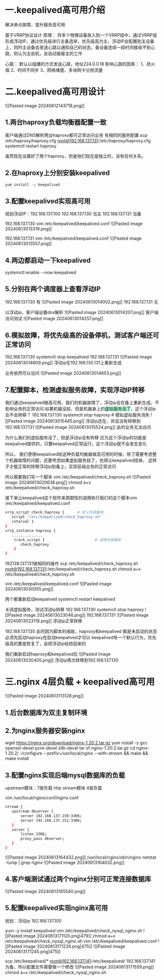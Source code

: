 # 一.keepalived高可用介绍

解决单点故障，提升服务高可用

基于VRRP协议设计
原理：
将多个物理设备放入到一个VRRP组中，通过VRRP组形成浮动IP，通过优先级进行主备选举，优先级高为主，浮动IP会配置到主设备上，同时主设备会发送心跳以通知自己的状态，备设备连续一段时间接收不到心跳，则认为主宕机，会自动接替主的工作

心跳：
默认以组播的方式发送心跳，地址224.0.0.18
影响心跳的因素：
1、防火墙
2、时间不同步
3、网络堵塞，多块网卡分担流量

# 二.keepalived高可用设计

![[Pasted image 20240612143718.png]]
## 1.两台haproxy负载均衡器配置一致

客户端通过DNS解析两台haproxy都可正常访问业务
有相同的服务配置
scp /etc/haproxy/haproxy.cfg
root@192.168.137.131:/etc/haproxy/haproxy.cfg
systemctl restart haproxy

虽然现在设置好了两个haproxy，但是他们现在是独立的，没有任何关系。

## 2.在haproxy上分别安装keepalived

```bash
yum install -y keepalived
```

## 3.配置keepalived实现高可用

规划浮动IP：192.168.137.100
192.168.137.130 当主
192.168.137.131 当备

192.168.137.130
vim  /etc/keepalived/keepalived.conf
![[Pasted image 20240613013319.png]]

192.168.137.131
vim  /etc/keepalived/keepalived.conf
![[Pasted image 20240613013557.png]]

## 4.两边都启动一下keepalived
systemctl enable --now keepalived


## 5.分别在两个调度器上查看浮动IP

192.168.137.130 有
![[Pasted image 20240613014002.png]]
192.168.137.131 无

以浮动ip，客户端设置dns解析
![[Pasted image 20240613014207.png]]
客户端访问测试
![[Pasted image 20240613014257.png]]

## 6.模拟故障，将优先级高的设备停机，测试客户端还可正常访问

192.168.137.130
systemctl stop keepalived
192.168.137.131
![[Pasted image 20240613014609.png]]
浮动ip在192.168.130.131上重新生成

业务依然可以访问
![[Pasted image 20240613014653.png]]

## 7.配置脚本，检测虚拟服务故障，实现浮动IP转移

我们通过keepalived做高可用，我们的机器故障了，浮动ip会在备上重新生成，不影响业务的正常访问
如果机器没挂，但是机器身上的<span style="background:#affad1">虚拟服务没了</span>，这个浮动ip会不会转移？
192.168.137.130
systemctl stop haproxy # 模拟虚拟服务消失
![[Pasted image 20240613015445.png]]
浮动ip还在，并且没有转移到192.168.137.131
![[Pasted image 20240613015524.png]]
此时业务无法访问

为什么我们的虚拟服务没了，但是浮动ip没有转移
应为这个浮动ip的功能是keepalived提供的，只要keepalived正常运行，这个浮动ip就不会发生变化

所以， 我们使用keepalived给这种负载均衡器做高可用的时候，除了需要考虑整个机器故障的问题，还要考虑如果虚拟服务挂了，也得让keepalived挂掉，
这样子才能正常的转移浮动ip到备上，实现前端业务的正常访问

所以需要我们写一个脚本
vim /etc/keepalived/check_haproxy.sh
![[Pasted image 20240613020638.png]]
chmod a+x /etc/keepalived/check_haproxy.sh

接下来让keepalived这个软件来周期性的调用执行我们的这个脚本vim /etc/keepalived/keepalived.conf

```bash
vrrp_script check_haproxy {      # 定义外部脚本 
   script "/etc/keepalived/check_haproxy.sh"
   interval 1
}
vrrp_instance haproxy {
   ..............
    track_script {                       # 调用外部脚本 
       check_haproxy
    }
}
```

192138.137.131做相同的操作
scp /etc/keepalived/check_haproxy.sh root@192.168.137.131:/etc/keepalived/check_haproxy.sh
chmod a+x /etc/keepalived/check_haproxy.sh

vim /etc/keepalived/keepalived.conf
![[Pasted image 20240613030055.png]]


两个都重新启动keepalived
systemctl restart keepalived

关闭虚拟服务，测试浮动ip转移
192.168.137.130
 systemctl stop haproxy
![[Pasted image 20240613023046.png]]
192.168.137.131
![[Pasted image 20240613023118.png]]
浮动ip正常转移

192.168.137.130
此时因为脚本的缘故，haproxy和keepalived 都是未启动的状态
必须先启动haproxy在启动keepalived才可以
keepalived有一个默认行为，优先级高的要是恢复了，会把浮动ip给抢回来的

我们重新启动haproxy和keepalived后
![[Pasted image 20240613030405.png]]
浮动ip再次转移到192.168.137.130



# 三.nginx 4层负载 + keepalived高可用
![[Pasted image 20240613113128.png]]


## 1.后台数据库为双主复制环境
## 2.为nginx服务器安装nginx

wget https://nginx.org/download/nginx-1.20.2.tar.gz
yum install -y gcc openssl-devel pcre-devel zlib-devel
tar xf nginx-1.20.2.tar.gz
cd nginx-1.20.2/
./configure --prefix=/usr/local/nginx --with-stream && make && make install

## 3.配置nginx实现后端mysql数据库的负载

upstream模块：7层负载 http
stream模块        4层负载

vim /usr/local/nginx/conf/nginx.conf
```bash title:stream模块配置
stream {
   upstream dbserver {
       server 192.168.137.150:3306;
       server 192.168.137.151:3306;
   }
   server {
       listen 3306;
       proxy_pass dbserver;
   }
}
```
![[Pasted image 20240613164432.png]]
/usr/local/nginx/sbin/nginx 
netstat -tunlp | grep nginx
![[Pasted image 20240613164632.png]]

## 4.客户端测试通过两个nginx分别可正常连接数据库
![[Pasted image 20240613165540.png]]


## 5.配置keepalived实现nginx高可用

规划：浮动ip 192.168.137.100

yum -y install keepalived
vim /etc/keepalived/check_nysql_nginx.sh
![[Pasted image 20240613171120.png|479]]
chmod  a+x  /etc/keepalived/check_nysql_nginx.sh
vim /etc/keepalived/keepalived.conf
![[Pasted image 20240613171226.png|475]]
![[Pasted image 20240613171245.png|475]]

 scp /etc/keepalived/* root@192.168.137.141:/etc/keepalived/
 192.168.137.141为备，所以配置文件需要做一个修改
![[Pasted image 20240613171559.png]]
 chmod  a+x  /etc/keepalived/check_nysql_nginx.sh
 